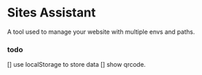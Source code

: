 # Sites Assistant

A tool used to manage your website with multiple envs and paths.

### todo
[] use localStorage to store data
[] show qrcode.
